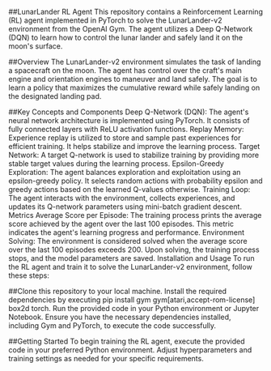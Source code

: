 ##LunarLander RL Agent
This repository contains a Reinforcement Learning (RL) agent implemented in PyTorch to solve the LunarLander-v2 environment from the OpenAI Gym. The agent utilizes a Deep Q-Network (DQN) to learn how to control the lunar lander and safely land it on the moon's surface.

##Overview
The LunarLander-v2 environment simulates the task of landing a spacecraft on the moon. The agent has control over the craft's main engine and orientation engines to maneuver and land safely. The goal is to learn a policy that maximizes the cumulative reward while safely landing on the designated landing pad.

##Key Concepts and Components
Deep Q-Network (DQN): The agent's neural network architecture is implemented using PyTorch. It consists of fully connected layers with ReLU activation functions.
Replay Memory: Experience replay is utilized to store and sample past experiences for efficient training. It helps stabilize and improve the learning process.
Target Network: A target Q-network is used to stabilize training by providing more stable target values during the learning process.
Epsilon-Greedy Exploration: The agent balances exploration and exploitation using an epsilon-greedy policy. It selects random actions with probability epsilon and greedy actions based on the learned Q-values otherwise.
Training Loop: The agent interacts with the environment, collects experiences, and updates its Q-network parameters using mini-batch gradient descent.
Metrics
Average Score per Episode: The training process prints the average score achieved by the agent over the last 100 episodes. This metric indicates the agent's learning progress and performance.
Environment Solving: The environment is considered solved when the average score over the last 100 episodes exceeds 200. Upon solving, the training process stops, and the model parameters are saved.
Installation and Usage
To run the RL agent and train it to solve the LunarLander-v2 environment, follow these steps:

##Clone this repository to your local machine.
Install the required dependencies by executing pip install gym gym[atari,accept-rom-license] box2d torch.
Run the provided code in your Python environment or Jupyter Notebook.
Ensure you have the necessary dependencies installed, including Gym and PyTorch, to execute the code successfully.

##Getting Started
To begin training the RL agent, execute the provided code in your preferred Python environment. Adjust hyperparameters and training settings as needed for your specific requirements.
